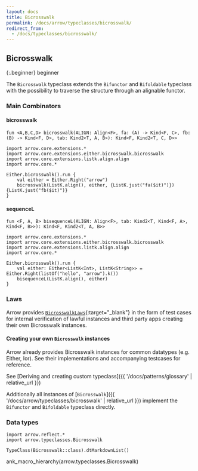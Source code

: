 ```yaml
---
layout: docs
title: Bicrosswalk
permalink: /docs/arrow/typeclasses/bicrosswalk/
redirect_from:
  - /docs/typeclasses/bicrosswalk/
---
```


## Bicrosswalk

{:.beginner}
beginner

The `Bicrosswalk` typeclass extends the `Bifunctor` and `Bifoldable` typeclass with the possibility to traverse the
structure through an alignable functor.

### Main Combinators

#### bicrosswalk

`fun <A,B,C,D> bicrosswalk(ALIGN: Align<F>, fa: (A) -> Kind<F, C>, fb: (B) -> Kind<F, D>, tab: Kind2<T, A, B>): Kind<F, Kind2<T, C, D>>`

```kotlin:ank
import arrow.core.extensions.*
import arrow.core.extensions.either.bicrosswalk.bicrosswalk
import arrow.core.extensions.listk.align.align
import arrow.core.*

Either.bicrosswalk().run {
    val either = Either.Right("arrow")
    bicrosswalk(ListK.align(), either, {ListK.just("fa($it)")}) {ListK.just("fb($it)")}
}
```

#### sequenceL

`fun <F, A, B> bisequenceL(ALIGN: Align<F>, tab: Kind2<T, Kind<F, A>, Kind<F, B>>): Kind<F, Kind2<T, A, B>>`

```kotlin:ank
import arrow.core.extensions.*
import arrow.core.extensions.either.bicrosswalk.bicrosswalk
import arrow.core.extensions.listk.align.align
import arrow.core.*

Either.bicrosswalk().run {
    val either: Either<ListK<Int>, ListK<String>> = Either.Right(listOf("hello", "arrow").k())
    bisequenceL(ListK.align(), either)
}
```

### Laws

Arrow provides [`BicrosswalkLaws`][functor_laws_source]{:target="_blank"} in the form of test cases for internal verification of lawful instances and third party apps creating their own Bicrosswalk instances.

#### Creating your own `Bicrosswalk` instances

Arrow already provides Bicrosswalk instances for common datatypes (e.g. Either, Ior). See their implementations
and accompanying testcases for reference.

See [Deriving and creating custom typeclass]({{ '/docs/patterns/glossary' | relative_url }})

Additionally all instances of [`Bicrosswalk`]({{ '/docs/arrow/typeclasses/bicrosswalk' | relative_url }}) implement the `Bifunctor` and `Bifoldable` typeclass directly.

### Data types

```kotlin:ank:replace
import arrow.reflect.*
import arrow.typeclasses.Bicrosswalk

TypeClass(Bicrosswalk::class).dtMarkdownList()
```

ank_macro_hierarchy(arrow.typeclasses.Bicrosswalk)

[functor_source]: https://github.com/arrow-kt/arrow/blob/master/modules/core/arrow-typeclasses/src/main/kotlin/arrow/typeclasses/Bicrosswalk.kt
[functor_laws_source]: https://github.com/arrow-kt/arrow/blob/master/modules/core/arrow-test/src/main/kotlin/arrow/test/laws/BicrosswalkLaws.kt
